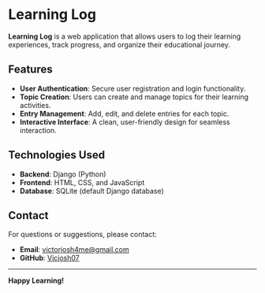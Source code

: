 # Learning Log

**Learning Log** is a web application that allows users to log their learning experiences, track progress, and organize their educational journey.

## Features
- **User Authentication**: Secure user registration and login functionality.
- **Topic Creation**: Users can create and manage topics for their learning activities.
- **Entry Management**: Add, edit, and delete entries for each topic.
- **Interactive Interface**: A clean, user-friendly design for seamless interaction.

## Technologies Used
- **Backend**: Django (Python)
- **Frontend**: HTML, CSS, and JavaScript
- **Database**: SQLite (default Django database)

## Contact
For questions or suggestions, please contact:
- **Email**: victorjosh4me@gmail.com
- **GitHub**: [Vicjosh07](https://github.com/Vicjosh07)

---

**Happy Learning!**
